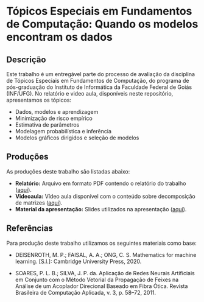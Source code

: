 # Tópicos Especiais em Fundamentos de Computação: Quando os modelos encontram os dados

## Descrição

Este trabalho é um entregável parte do processo de avaliação da disciplina de Tópicos Especiais em Fundamentos de Computação, do programa de pós-graduação do Instituto de Informática da Faculdade Federal de Goiás (INF/UFG). No relatório e video aula, disponíveis neste repositório, apresentamos os tópicos:

* Dados, modelos e aprendizagem
* Minimização de risco empírico
* Estimativa de parâmetros
* Modelagem probabilística e inferência
* Modelos gráficos dirigidos e seleção de modelos

## Produções

As produções deste trabalho são listadas abaixo:

* **Relatório:** Arquivo em formato PDF contendo o relatório do trabalho ([aqui](relatorio.pdf)).
* **Videoaula:** Vídeo aula disponível com o conteúdo sobre decomposição de matrizes ([aqui](https://www.youtube.com/watch?v=Sh8aTdwQlHA)).
* **Material da apresentação:** Slides utilizados na apresentação ([aqui](slides.pdf)).

## Referências

Para produção deste trabalho utilizamos os seguintes materiais como base:

* DEISENROTH, M. P.; FAISAL, A. A.; ONG, C. S. Mathematics for machine learning. [S.l.]:
Cambridge University Press, 2020.

* SOARES, P. L. B.; SILVA, J. P. da. Aplicação de Redes Neurais Artificiais em Conjunto com o
Método Vetorial da Propagação de Feixes na Análise de um Acoplador Direcional Baseado em
Fibra Ótica. Revista Brasileira de Computação Aplicada, v. 3, p. 58–72, 2011.
